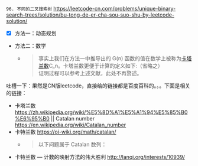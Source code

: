 
`96. 不同的二叉搜索树` https://leetcode-cn.com/problems/unique-binary-search-trees/solution/bu-tong-de-er-cha-sou-suo-shu-by-leetcode-solution/
- [x] 方法一：动态规划
- 方法二：数学
  * > 事实上我们在方法一中推导出的 G(n) 函数的值在数学上被称为[卡塔兰数](https://baike.baidu.com/item/catalan/7605685)C_n。卡塔兰数更便于计算的定义如下:（省略之） <br> 证明过程可以参考上述文献，此处不再赘述。
  
吐槽一下：果然是CN版leetcode，直接给的链接都是百度百科的。。。下面是相关的链接：
- 卡塔兰数 https://zh.wikipedia.org/wiki/%E5%8D%A1%E5%A1%94%E5%85%B0%E6%95%B0 || Catalan number https://en.wikipedia.org/wiki/Catalan_number
- 卡特兰数 https://oi-wiki.org/math/catalan/
  * > 以下问题属于 Catalan 数列：
- 卡特兰数 — 计数的映射方法的伟大胜利 http://lanqi.org/interests/10939/
